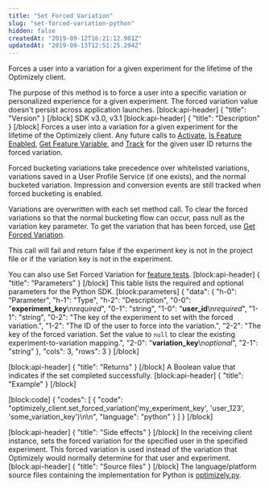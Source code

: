 ```yaml
---
title: "Set Forced Variation"
slug: "set-forced-variation-python"
hidden: false
createdAt: "2019-09-12T16:21:12.901Z"
updatedAt: "2019-09-13T12:51:25.294Z"
---
```

Forces a user into a variation for a given experiment for the lifetime of the Optimizely client.

The purpose of this method is to force a user into a specific variation or personalized experience for a given experiment. The forced variation value doesn't persist across application launches.
[block:api-header]
{
  "title": "Version"
}
[/block]
SDK v3.0, v3.1
[block:api-header]
{
  "title": "Description"
}
[/block]
Forces a user into a variation for a given experiment for the lifetime of the Optimizely client. Any future calls to [Activate](doc:activate-python), [Is Feature Enabled](doc:is-feature-enabled-python), [Get Feature Variable](doc:get-feature-variable-python), and [Track](doc:track-python) for the given user ID returns the forced variation.

Forced bucketing variations take precedence over whitelisted variations, variations saved in a User Profile Service (if one exists), and the normal bucketed variation. Impression and conversion events are still tracked when forced bucketing is enabled.

Variations are overwritten with each set method call. To clear the forced variations so that the normal bucketing flow can occur, pass null as the variation key parameter. To get the variation that has been forced, use [Get Forced Variation](doc:get-forced-variation-python).

This call will fail and return false if the experiment key is not in the project file or if the variation key is not in the experiment.

You can also use Set Forced Variation for [feature tests](doc:run-feature-tests).
[block:api-header]
{
  "title": "Parameters"
}
[/block]
This table lists the required and optional parameters for the Python SDK.
[block:parameters]
{
  "data": {
    "h-0": "Parameter",
    "h-1": "Type",
    "h-2": "Description",
    "0-0": "**experiment_key**\n*required*",
    "0-1": "string",
    "1-0": "**user_id**\n*required*",
    "1-1": "string",
    "0-2": "The key of the experiment to set with the forced variation.",
    "1-2": "The ID of the user to force into the variation.",
    "2-2": "The key of the forced variation. Set the value to `null` to clear the existing experiment-to-variation mapping.",
    "2-0": "**variation_key**\n*optional*",
    "2-1": "string"
  },
  "cols": 3,
  "rows": 3
}
[/block]

[block:api-header]
{
  "title": "Returns"
}
[/block]
A Boolean value that indicates if the set completed successfully.
[block:api-header]
{
  "title": "Example"
}
[/block]

[block:code]
{
  "codes": [
    {
      "code": "optimizely_client.set_forced_variation('my_experiment_key', 'user_123', 'some_variation_key')\n\n",
      "language": "python"
    }
  ]
}
[/block]

[block:api-header]
{
  "title": "Side effects"
}
[/block]
In the receiving client instance, sets the forced variation for the specified user in the specified experiment. This forced variation is used instead of the variation that Optimizely would normally determine for that user and experiment.
[block:api-header]
{
  "title": "Source files"
}
[/block]
The language/platform source files containing the implementation for Python is [optimizely.py](https://github.com/optimizely/python-sdk/blob/master/optimizely/optimizely.py).